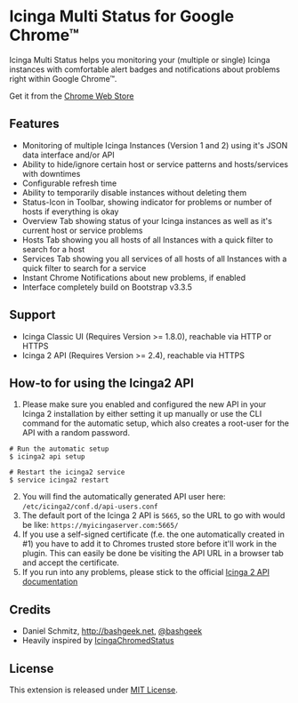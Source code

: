 # Icinga Multi Status for Google Chrome&trade;

Icinga Multi Status helps you monitoring your (multiple or single) Icinga instances with comfortable alert badges and notifications about problems right within Google Chrome&trade;.

Get it from the [Chrome Web Store](https://chrome.google.com/webstore/detail/icinga-multi-status/khabbhcojgkibdeipanmiphceeoiijal)

## Features

- Monitoring of multiple Icinga Instances (Version 1 and 2) using it's JSON data interface and/or API
- Ability to hide/ignore certain host or service patterns and hosts/services with downtimes
- Configurable refresh time
- Ability to temporarily disable instances without deleting them
- Status-Icon in Toolbar, showing indicator for problems or number of hosts if everything is okay
- Overview Tab showing status of your Icinga instances as well as it's current host or service problems
- Hosts Tab showing you all hosts of all Instances with a quick filter to search for a host
- Services Tab showing you all services of all hosts of all Instances with a quick filter to search for a service
- Instant Chrome Notifications about new problems, if enabled
- Interface completely build on Bootstrap v3.3.5

## Support

- Icinga Classic UI (Requires Version >= 1.8.0), reachable via HTTP or HTTPS
- Icinga 2 API (Requires Version >= 2.4), reachable via HTTPS

## How-to for using the Icinga2 API
1. Please make sure you enabled and configured the new API in your Icinga 2 installation by either setting it up manually or use the CLI command for the automatic setup, which also creates a root-user for the API with a random password.
```
# Run the automatic setup
$ icinga2 api setup

# Restart the icinga2 service
$ service icinga2 restart
```
2. You will find the automatically generated API user here: `/etc/icinga2/conf.d/api-users.conf`
3. The default port of the Icinga 2 API is `5665`, so the URL to go with would be like: `https://myicingaserver.com:5665/`
4. If you use a self-signed certificate (f.e. the one automatically created in #1) you have to add it to Chromes trusted store before it'll work in the plugin. This can easily be done be visiting the API URL in a browser tab and accept the certificate.
5. If you run into any problems, please stick to the official [Icinga 2 API documentation](http://docs.icinga.org/icinga2/latest/doc/module/icinga2/chapter/icinga2-api)


## Credits

- Daniel Schmitz, http://bashgeek.net, [@bashgeek](https://twitter.com/bashgeek)
- Heavily inspired by [IcingaChromedStatus](https://github.com/kepi/IcingaChromedStatus)

## License

This extension is released under [MIT License](https://github.com/bashgeek/icinga-multi-status/blob/master/LICENSE.md).